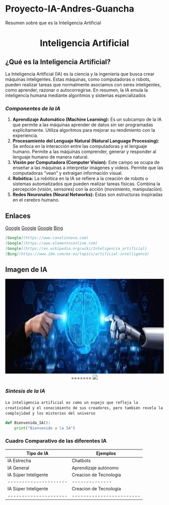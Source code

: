 
# Proyecto-IA-Andres-Guancha
Resumen sobre que es la Inteligencia Artificial
<h1 align="center">Inteligencia Artificial</h1>

## ¿Qué es la Inteligencia Artificial?

La Inteligencia Artificial (IA) es la ciencia y la ingeniería que busca crear máquinas inteligentes. Estas máquinas, como computadoras o robots, pueden realizar tareas que normalmente asociamos con seres inteligentes, como aprender, razonar o autocorregirse. En resumen, la IA emula la inteligencia humana mediante algoritmos y sistemas especializados

### ***Componentes de la IA***

 1.	**Aprendizaje Automático (Machine Learning):** Es un subcampo de la IA que permite a las máquinas aprender de datos sin ser programadas explícitamente. Utiliza algoritmos para mejorar su rendimiento con la experiencia.
2.	**Procesamiento del Lenguaje Natural (Natural Language Processing):** Se enfoca en la interacción entre las computadoras y el lenguaje humano. Permite a las máquinas comprender, generar y responder al lenguaje humano de manera natural.
3.	**Visión por Computadora (Computer Vision):** Este campo se ocupa de enseñar a las máquinas a interpretar imágenes y videos. Permite que las computadoras “vean” y extraigan información visual.
4.	**Robótica:** La robótica en la IA se refiere a la creación de robots o sistemas automatizados que pueden realizar tareas físicas. Combina la percepción (visión, sensores) con la acción (movimiento, manipulación).
5.	**Redes Neuronales (Neural Networks):** Estas son estructuras inspiradas en el cerebro humano.


## Enlaces

[Google](https://www.canalinnova.com)
[Google](https://www.elementosonline.com)
[Google](https://es.wikipedia.org/wiki/Inteligencia_artificia)
[Bing](https://www.ibm.com/mx-es/topics/artificial-intelligence)

```markdown
[Google](https://www.canalinnova.com)
[Google](https://www.elementosonline.com)
[Google](https://es.wikipedia.org/wiki/Inteligencia_artificial)
[Bing](https://www.ibm.com/mx-es/topics/artificial-intelligence)
```
## **Imagen de IA**

<p align="center">
<img src="./Imagenes/Imagen.jpg" height="300">                        
=======
<img src="./Imagenes/Imagen.jpeg" height="300">                        
</p>

### ***Sintesis de la IA*** 
`La inteligencia artificial es como un espejo que refleja la creatividad y el conocimiento de sus creadores, pero también revela la complejidad y los misterios del universo`

```python
def Bienvenida_IA():
    print("Bienvenido a la IA")
```
### **Cuadro Comparativo de las diferentes IA**

| Tipo de IA          |      Ejemplos          | 
|---------------------|------------------------|
| IA Estrecha          |      Chatbots          |
| IA General           |   Aprendizaje autónomo                     |
|IA Súper Inteligente          | Creacion de Tecnologia   | Texto 6      || Texto 4      | Texto 5      | Texto 6      |
|---------------------|--------------|---------||--------------|--------------|--------------|
| IA Súper Inteligente| Creacion de Tecnologia | Texto 6      || Texto 4      | Texto 5      | Texto 6      |
|---------------------|------------------------|--------------||--------------|--------------|--------------|


